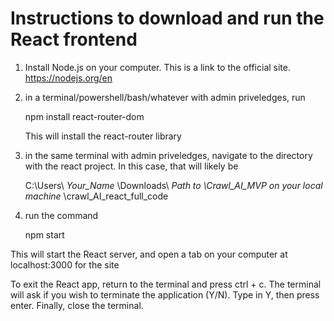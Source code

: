 # Instructions to download and run the React frontend

1. Install Node.js on your computer. This is a link to the official site. https://nodejs.org/en

2. in a terminal/powershell/bash/whatever with admin priveledges, run
  
     npm install react-router-dom

   This will install the react-router library

3. in the same terminal with admin priveledges, navigate to the directory with the react project. In this case, that will likely be

   C:\Users\ *Your_Name* \Downloads\ *Path to \Crawl_AI_MVP on your local machine* \crawl_AI_react_full_code

4. run the command

     npm start

  This will start the React server, and open a tab on your computer at localhost:3000 for the site

To exit the React app, return to the terminal and press ctrl + c. The terminal will ask if you wish to terminate the application (Y/N). Type in Y, then press enter. Finally, close the terminal.
